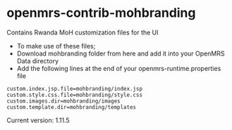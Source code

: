 openmrs-contrib-mohbranding
========================
Contains Rwanda MoH customization files for the UI

* To make use of these files;
* Download mohbranding folder from here and add it into your OpenMRS Data directory
* Add the following lines at the end of your openmrs-runtime.properties file
```
custom.index.jsp.file=mohbranding/index.jsp
custom.style.css.file=mohbranding/style.css
custom.images.dir=mohbranding/images
custom.template.dir=mohbranding/templates
```

Current version: 1.11.5
